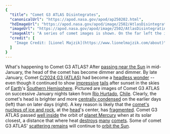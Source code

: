 ```yaml
---
{
  "title": "Comet G3 ATLAS Disintegrates",
  "canonicalUrl": "https://apod.nasa.gov/apod/ap250202.html",
  "hdImageUrl": "https://apod.nasa.gov/apod/image/2502/AtlasDisintegrating_Majzik_3600.jpg",
  "imageUrl": "https://apod.nasa.gov/apod/image/2502/AtlasDisintegrating_Majzik_1080.jpg",
  "imageAlt": "A series of comet images is shown. On the far left the image shows Comet G3 ATLAS with a bright central concentration at its head near the bottom of the frame. By the far right, this central concentration is nearly gone. Please see the explanation for more detailed information.",
  "credit": [
    "Image Credit: [Lionel Majzik](https://www.lionelmajzik.com/about)"
  ]
}
---
```


What's happening to Comet G3 ATLAS? After [passing near the Sun](https://apod.nasa.gov/apod/ap250120.html) in mid-January, the head of the comet has become dimmer and dimmer. By late January, Comet [C/2024 G3 (ATLAS)](https://en.wikipedia.org/wiki/C/2024_G3_\(ATLAS\)) had become a [headless wonder](https://www.newsweek.com/comet-atlas-disintegrating-brightest-solar-system-sun-2017615) -- even though it continued to show [impressive](https://apod.nasa.gov/apod/ap250124.html) [tails](https://apod.nasa.gov/apod/ap250126.html) after sunset in the skies of [Earth](https://earthobservatory.nasa.gov/)'s [Southern Hemisphere](https://en.wikipedia.org/wiki/Southern_Hemisphere). Pictured are images of Comet G3 ATLAS on successive January nights taken from [Río Hurtado](https://youtu.be/a5jUyVPIDAk), [Chile](https://en.wikipedia.org/wiki/Chile). Clearly, the comet's head is brighter and more [centrally condensed](https://www.reddit.com/media?url=https%3A%2F%2Fi.redd.it%2Fjvtxke42851c1.jpg) on the earlier days (left) than on later days (right). A key reason is likely that the [comet's nucleus of ice and rock](https://science.nasa.gov/solar-system/comets/), at the [head](https://spaceplace.nasa.gov/comets/en/anatomy-of-a-comet.en.jpg)'s center, has [fragmented](https://apod.nasa.gov/apod/ap230903.html). Comet G3 ATLAS passed [well inside](https://theskylive.com/c2024g3-info) the orbit of [planet Mercury](https://science.nasa.gov/mercury/) when at its solar closest, a distance that where heat [destroys](https://apod.nasa.gov/apod/ap010521.html) [many](https://apod.nasa.gov/apod/ap000808.html) [comets](https://apod.nasa.gov/apod/ap000913.html). Some of comet G3 ATLAS' [scattering remains](https://apod.nasa.gov/apod/ap230903.html) will continue to [orbit the Sun](https://apod.nasa.gov/apod/ap240811.html).
